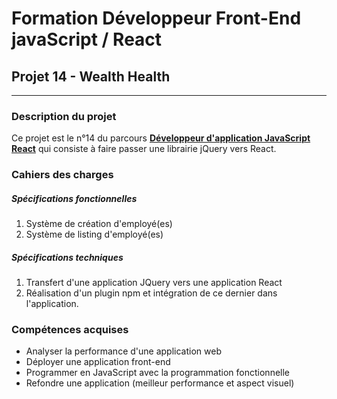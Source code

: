 # Formation Développeur Front-End javaScript / React

## Projet 14 - Wealth Health

---

### Description du projet

Ce projet est le n°14 du parcours [**Développeur d'application JavaScript React**](https://openclassrooms.com/fr/paths/516-developpeur-dapplication-javascript-react "Développeur d'application JavaScript React") qui consiste à faire passer une librairie jQuery vers React.

### Cahiers des charges

##### Spécifications fonctionnelles

1. Système de création d'employé(es)
2. Système de listing d'employé(es)

##### Spécifications techniques

1. Transfert d'une application JQuery vers une application React
2. Réalisation d'un plugin npm et intégration de ce dernier dans l'application.

### Compétences acquises

-   Analyser la performance d'une application web
-   Déployer une application front-end
-   Programmer en JavaScript avec la programmation fonctionnelle
-   Refondre une application (meilleur performance et aspect visuel)
